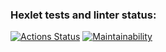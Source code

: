 ### Hexlet tests and linter status:
[![Actions Status](https://github.com/rendleks/python-project-49/workflows/hexlet-check/badge.svg)](https://github.com/rendleks/python-project-49/actions)
[![Maintainability](https://api.codeclimate.com/v1/badges/f157aac236ff96d369f2/maintainability)](https://codeclimate.com/github/rendleks/python-project-49/maintainability)
